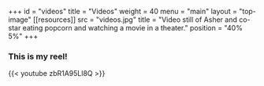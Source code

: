 +++
id = "videos"
title = "Videos"
weight = 40
menu = "main"
layout = "top-image"
[[resources]]
  src = "videos.jpg"
  title = "Video still of Asher and co-star eating popcorn and watching a movie in a theater."
  position = "40% 5%"
+++

### This is my reel!

{{< youtube zbR1A95Ll8Q >}}
